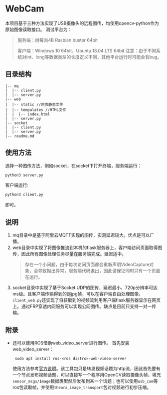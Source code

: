 # WebCam

本项目基于三种方法实现了USB摄像头的远程图传，均使用opencv-python作为原始图像读取接口。
测试平台为：
> 服务端：树莓派4B Rasbian buster 64bit
> 
> 客户端：Windows 10 64bit，Ubuntu 18.04 LTS 64bit
注意：由于不同系统对int、long等数据类型的长度定义不同，其他平台运行时可能会有bug。

## 目录结构
```
|-- mq 
|  |-- client.py
|  |-- server.py
|-- web 
|  |-- static //网页静态文件
|  |-- tempalates //HTML文件
|  |  |-- index.html
|  |-- server.py
|-- socket 
|  |-- client.py
|  |-- server.py
|-- readme.md
```

## 使用方法
选择一种图传方法，例如socket，在socket下打开终端，服务端运行：
```python
python3 server.py
```
客户端运行:
```python
python3 client.py
```
即可。
## 说明
1. mq目录中是基于阿里云MQTT实现的图传，实测延迟较大。优点是可以广播。
2. web目录中实现了将图像推流到本机的flask服务器上，客户端访问页面取得图传，因此所有图像处理任务尽量在服务端完成。延迟适中。
   > 存在一个小问题，由于每次访问页面都会重新声明VideoCapture对象，会导致抛出异常，服务端代码退出，因此请保证同时只有一个页面在运行。
3. socket目录中实现了基于Socket UDP的图传，延迟最小，720p分辨率可达ms级。且客户端传输得到的是jpg帧，可以在客户端自由处理图像，`client_web.py`还实现了将获取到的视频流利用客户端flask服务器显示在网页上。通过FRP穿透内网服务可以实现公网图传。缺点是目前只支持一对一传输。

## 附录
+ 还可以使用ROS借助web_video_server进行图传。
   首先安装web_video_server：
   ```shell
    sudo apt install ros-<ros distro>-web-video-server
   ```
   使用方法参考[官方说明](http://wiki.ros.org/web_video_server)。该工具包只是转发视频话题为http流，因此首先要有一个节点发布视频话题，可以直接写一个程序用OpenCV读取摄像头帧，填充`sensor_msgs/Image`数据类型然后发布到某一个话题；也可以使用`usb_cam`等ros包读取帧，并使用`theora_image_transport`包对视频进行初步压缩。
